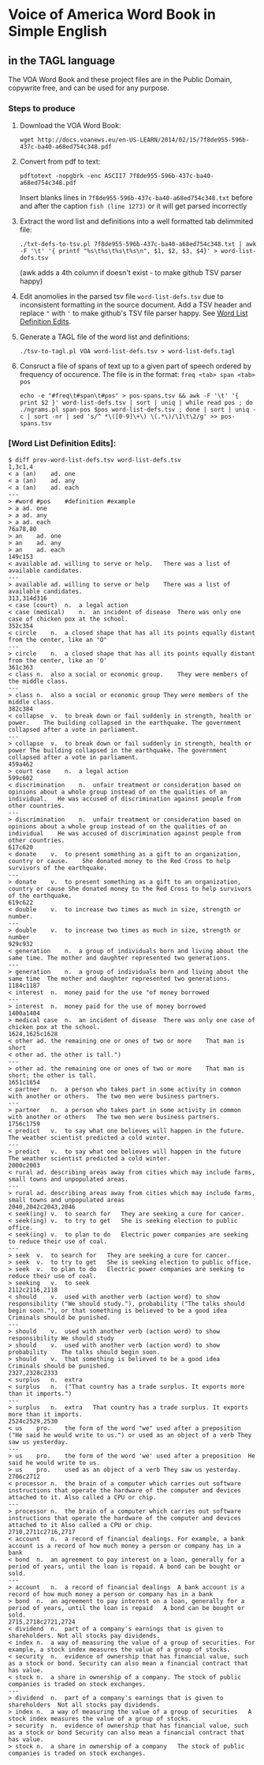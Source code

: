 # Voice of America Word Book in Simple English
## in the TAGL language

The VOA Word Book and these project files are in the Public Domain, copywrite free, and can be used for any purpose.

### Steps to produce

1. Download the VOA Word Book:

   `wget http://docs.voanews.eu/en-US-LEARN/2014/02/15/7f8de955-596b-437c-ba40-a68ed754c348.pdf`
2. Convert from pdf to text:

   `pdftotext -nopgbrk -enc ASCII7 7f8de955-596b-437c-ba40-a68ed754c348.pdf`

   Insert blanks lines in `7f8de955-596b-437c-ba40-a68ed754c348.txt` before and after
   the caption `fish (line 1273)` or it will get parsed incorrectly
3. Extract the word list and definitions into a well formatted tab delimmited file:

   `./txt-defs-to-tsv.pl 7f8de955-596b-437c-ba40-a68ed754c348.txt | awk -F '\t' '{ printf "%s\t%s\t%s\t%s\n", $1, $2, $3, $4}' > word-list-defs.tsv`

   (awk adds a 4th column if doesn't exist - to make github TSV parser happy)
4. Edit anomolies in the parsed tsv file `word-list-defs.tsv` due to inconsistent formatting in the source document. Add a TSV header and replace `"` with `'` to make github's TSV file parser happy.  See [Word List Definition Edits](#word-list-definition-edits).
5. Generate a TAGL file of the word list and definitions:

	`./tsv-to-tagl.pl VOA word-list-defs.tsv > word-list-defs.tagl`
6. Consruct a file of spans of text up to a given part of speech ordered by frequency of occurence.
   The file is in the format: `freq <tab> span <tab> pos`

   `echo -e "#freq\t#span\t#pos" > pos-spans.tsv && awk -F '\t' '{ print $2 }' word-list-defs.tsv | sort | uniq | while read pos ; do ./ngrams.pl span-pos $pos word-list-defs.tsv ; done | sort | uniq -c | sort -nr | sed 's/^ *\([0-9]\+\) \(.*\)/\1\t\2/g' >> pos-spans.tsv`

### [Word List Definition Edits]:

    $ diff prev-word-list-defs.tsv word-list-defs.tsv
    1,3c1,4
    < a (an)	ad.	one
    < a (an)	ad.	any
    < a (an)	ad.	each
    ---
    > #word	#pos	#definition	#example
    > a	ad.	one
    > a	ad.	any
    > a	ad.	each
    76a78,80
    > an	ad.	one
    > an	ad.	any
    > an	ad.	each
    149c153
    < available	ad.	willing to serve or help.	There was a list of available candidates.
    ---
    > available	ad.	willing to serve or help	There was a list of available candidates.
    313,314d316
    < case (court)	n.	a legal action
    < case (medical)	n.	an incident of disease	There was only one case of chicken pox at the school.
    352c354
    < circle	n.	a closed shape that has all its points equally distant from the center, like an "O"
    ---
    > circle	n.	a closed shape that has all its points equally distant from the center, like an 'O'
    361c363
    < class	n.	also a social or economic group.	They were members of the middle class.
    ---
    > class	n.	also a social or economic group	They were members of the middle class.
    382c384
    < collapse	v.	to break down or fail suddenly in strength, health or power.	The building collapsed in the earthquake. The government collapsed after a vote in parliament.
    ---
    > collapse	v.	to break down or fail suddenly in strength, health or power	The building collapsed in the earthquake. The government collapsed after a vote in parliament.
    459a462
    > court case	n.	a legal action
    599c602
    < discrimination	n.	unfair treatment or consideration based on opinions about a whole group instead of on the qualities of an individual.	He was accused of discrimination against people from other countries.
    ---
    > discrimination	n.	unfair treatment or consideration based on opinions about a whole group instead of on the qualities of an individual	He was accused of discrimination against people from other countries.
    617c620
    < donate	v.	to present something as a gift to an organization, country or cause.	She donated money to the Red Cross to help survivors of the earthquake.
    ---
    > donate	v.	to present something as a gift to an organization, country or cause	She donated money to the Red Cross to help survivors of the earthquake.
    619c622
    < double	v.	to increase two times as much in size, strength or number.
    ---
    > double	v.	to increase two times as much in size, strength or number
    929c932
    < generation	n.	a group of individuals born and living about the same time.	The mother and daughter represented two generations.
    ---
    > generation	n.	a group of individuals born and living about the same time	The mother and daughter represented two generations.
    1184c1187
    < interest	n.	money paid for the use "of money borrowed
    ---
    > interest	n.	money paid for the use of money borrowed
    1400a1404
    > medical case	n.	an incident of disease	There was only one case of chicken pox at the school.
    1624,1625c1628
    < other	ad.	the remaining one or ones of two or more	That man is short
    < other	ad.	the other is tall.")
    ---
    > other	ad.	the remaining one or ones of two or more	That man is short; the other is tall.
    1651c1654
    < partner	n.	a person who takes part in some activity in common with another or others.	The two men were business partners.
    ---
    > partner	n.	a person who takes part in some activity in common with another or others	The two men were business partners.
    1756c1759
    < predict	v.	to say what one believes will happen in the future.	The weather scientist predicted a cold winter.
    ---
    > predict	v.	to say what one believes will happen in the future	The weather scientist predicted a cold winter.
    2000c2003
    < rural	ad.	describing areas away from cities which may include farms, small towns and unpopulated areas.
    ---
    > rural	ad.	describing areas away from cities which may include farms, small towns and unpopulated areas
    2040,2042c2043,2046
    < seek(ing)	v.	to search for	They are seeking a cure for cancer.
    < seek(ing)	v.	to try to get	She is seeking election to public office.
    < seek(ing)	v.	to plan to do	Electric power companies are seeking to reduce their use of coal.
    ---
    > seek	v.	to search for	They are seeking a cure for cancer.
    > seek	v.	to try to get	She is seeking election to public office.
    > seek	v.	to plan to do	Electric power companies are seeking to reduce their use of coal.
    > seeking	v.	to seek
    2112c2116,2118
    < should	v.	used with another verb (action word) to show responsibility ("We should study."), probability ("The talks should begin soon."), or that something is believed to be a good idea	Criminals should be punished.
    ---
    > should	v.	used with another verb (action word) to show responsibility	We should study
    > should	v.	used with another verb (action word) to show probability	The talks should begin soon.
    > should	v.	that something is believed to be a good idea	Criminals should be punished.
    2327,2328c2333
    < surplus	n.	extra
    < surplus	n.	("That country has a trade surplus. It exports more than it imports.")
    ---
    > surplus	n.	extra	That country has a trade surplus. It exports more than it imports.
    2524c2529,2530
    < us	pro.	the form of the word "we" used after a preposition ("He said he would write to us.") or used as an object of a verb	They saw us yesterday.
    ---
    > us	pro.	the form of the word 'we' used after a preposition	He said he would write to us.
    > us	pro.	used as an object of a verb	They saw us yesterday.
    2706c2712
    < processor	n.	the brain of a computer which carries out software instructions that operate the hardware of the computer and devices attached to it. Also called a CPU or chip.
    ---
    > processor	n.	the brain of a computer which carries out software instructions that operate the hardware of the computer and devices attached to it Also called a CPU or chip.
    2710,2711c2716,2717
    < account	n.	a record of financial dealings. For example, a bank account is a record of how much money a person or company has in a bank
    < bond	n.	an agreement to pay interest on a loan, generally for a period of years, until the loan is repaid. A bond can be bought or sold.
    ---
    > account	n.	a record of financial dealings	A bank account is a record of how much money a person or company has in a bank
    > bond	n.	an agreement to pay interest on a loan, generally for a period of years, until the loan is repaid	A bond can be bought or sold.
    2715,2718c2721,2724
    < dividend	n.	part of a company's earnings that is given to shareholders. Not all stocks pay dividends.
    < index	n.	a way of measuring the value of a group of securities. For example, a stock index measures the value of a group of stocks.
    < security	n.	evidence of ownership that has financial value, such as a stock or bond. Security can also mean a financial contract that has value.
    < stock	n.	a share in ownership of a company. The stock of public companies is traded on stock exchanges.
    ---
    > dividend	n.	part of a company's earnings that is given to shareholders	Not all stocks pay dividends.
    > index	n.	a way of measuring the value of a group of securities	A stock index measures the value of a group of stocks.
    > security	n.	evidence of ownership that has financial value, such as a stock or bond	Security can also mean a financial contract that has value.
    > stock	n.	a share in ownership of a company	The stock of public companies is traded on stock exchanges.
